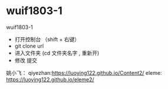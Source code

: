 # wuif1803-1
wuif1803-1

* 打开控制台 （shift + 右键）
* git clone url
* 进入文件夹 (cd 文件夹名字  , 重新开) 
* 修改  提交


姚小飞： qiyezhan:https://luoying122.github.io/Content2/  eleme: https://luoying122.github.io/eleme2/

        
